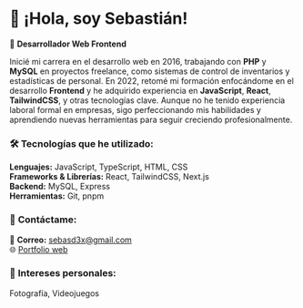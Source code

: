 # 👋 ¡Hola, soy Sebastián!  

🌟 **Desarrollador Web Frontend**  

Inicié mi carrera en el desarrollo web en 2016, trabajando con **PHP** y **MySQL** en proyectos freelance, como sistemas de control de inventarios y estadísticas de personal. En 2022, retomé mi formación enfocándome en el desarrollo **Frontend** y he adquirido experiencia en **JavaScript**, **React**, **TailwindCSS**, y otras tecnologías clave. Aunque no he tenido experiencia laboral formal en empresas, sigo perfeccionando mis habilidades y aprendiendo nuevas herramientas para seguir creciendo profesionalmente.


### 🛠️ **Tecnologías que he utilizado:**
**Lenguajes:** JavaScript, TypeScript, HTML, CSS  
**Frameworks & Librerías:** React, TailwindCSS, Next.js  
**Backend:** MySQL, Express   
**Herramientas:** Git, pnpm



### 💬 **Contáctame:**  
📧 **Correo:** [sebasd3x@gmail.com](mailto:sebasd3x@gmail.com)  
🌐 [Portfolio web](https://sebastiandc.vercel.app)


### 🎨 **Intereses personales:**  
Fotografía, Videojuegos

